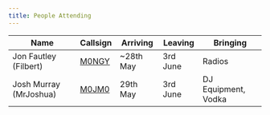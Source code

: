 ```yaml
---
title: People Attending
---
```

|Name                  |Callsign                                |Arriving  |Leaving  |Bringing|
|----------------------|----------------------------------------|----------|---------|--------|
|Jon Fautley (Filbert) |[M0NGY](https://www.qrz.com/db/M0NGY)   |~28th May |3rd June |Radios|
|Josh Murray (MrJoshua)|[M0JM0](https://www.qrz.com/db/M0JMO)   |29th May  |3rd June |DJ Equipment, Vodka|
